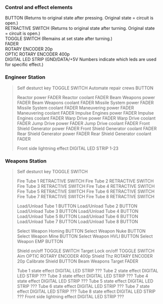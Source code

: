 
### Control and effect elements
BUTTON (Returns to original state after pressing. Original state = circuit is open.)  
RETRACTIVE SWITCH (Returns to original state after turning. Original state = circuit is open.)  
TOGGLE SWITCH (Remains at set state after turning.)  
FADER  
ROTARY ENCODER 20p  
OPTIC ROTARY ENCODER 400p  
DIGITAL LED STRIP (GND/DATA/+5V Numbers indicate which leds are used for specific effect.)  

### Engineer Station
>Self desturct key TOGGLE SWITCH
>Automate repair crews BUTTON
>
>Reactor power FADER
>Reactor coolant FADER
>Beam Weapons power FADER
>Beam Weapons coolant FADER
>Missile System power FADER
>Missile System coolant FADER
>Maneuvering power FADER
>Maneuvering coolant FADER
>Impulse Engines power FADER
>Impulse Engines coolant FADER
>Warp Drive power FADER
>Warp Drive coolant FADER
>Jump Drive power FADER
>Jump Drive coolant FADER
>Front Shield Generator power FADER
>Front Shield Generator coolant FADER
>Rear Shield Generator power FADER
>Rear Shield Generator coolant FADER
>
>Front side lightning effect DIGITAL LED STRIP 1-23

### Weapons Station
>Self desturct key TOGGLE SWITCH
>
>Fire Tube 1 RETRACTIVE SWITCH
>Fire Tube 2 RETRACTIVE SWITCH
>Fire Tube 3 RETRACTIVE SWITCH
>Fire Tube 4 RETRACTIVE SWITCH
>Fire Tube 5 RETRACTIVE SWITCH
>Fire Tube 6 RETRACTIVE SWITCH
>Fire Tube 7 RETRACTIVE SWITCH
>Fire Tube 8 RETRACTIVE SWITCH
>
>Load/Unload Tube 1 BUTTON
>Load/Unload Tube 2 BUTTON
>Load/Unload Tube 3 BUTTON
>Load/Unload Tube 4 BUTTON
>Load/Unload Tube 5 BUTTON
>Load/Unload Tube 6 BUTTON
>Load/Unload Tube 7 BUTTON
>Load/Unload Tube 8 BUTTON
>
>Select Weapon Homing BUTTON
>Select Weapon Nuke BUTTON
>Select Weapon Mine BUTTON
>Select Weapon HVLI BUTTON
>Select Weapon EMP BUTTON
>
>Shield on/off TOGGLE SWITCH
>Target Lock on/off TOGGLE SWITCH
>Aim OPTIC ROTARY ENCODER 400p
>Shield Thz ROTARY ENCODER 20p
>Calibrate Shield BUTTON
>Beam Weapons Target FADER
>
>Tube 1 state effect DIGITAL LED STRIP ???
>Tube 2 state effect DIGITAL LED STRIP ???
>Tube 3 state effect DIGITAL LED STRIP ???
>Tube 4 state effect DIGITAL LED STRIP ???
>Tube 5 state effect DIGITAL LED STRIP ???
>Tube 6 state effect DIGITAL LED STRIP ???
>Tube 7 state effect DIGITAL LED STRIP ???
>Tube 8 state effect DIGITAL LED STRIP ???
>Front side lightning effect DIGITAL LED STRIP ???

